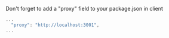 Don't forget to add a "proxy" field to your package.json in client
```js
...
  "proxy": "http://localhost:3001",
...
```